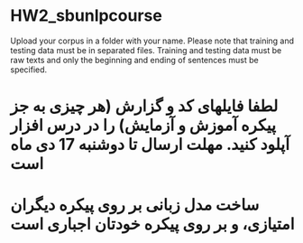 # HW2_sbunlpcourse
Upload your corpus in a folder with your name. Please note that training and testing data must be in separated files.
Training and testing data must be raw texts and only the beginning and ending of sentences must be specified.
# لطفا فایلهای کد و گزارش (هر چیزی به جز پیکره آموزش و آزمایش) را در درس افزار آپلود کنید. مهلت ارسال تا دوشنبه 17 دی ماه است
# ساخت مدل زبانی بر روی پیکره دیگران امتیازی، و بر روی پیکره خودتان اجباری است
